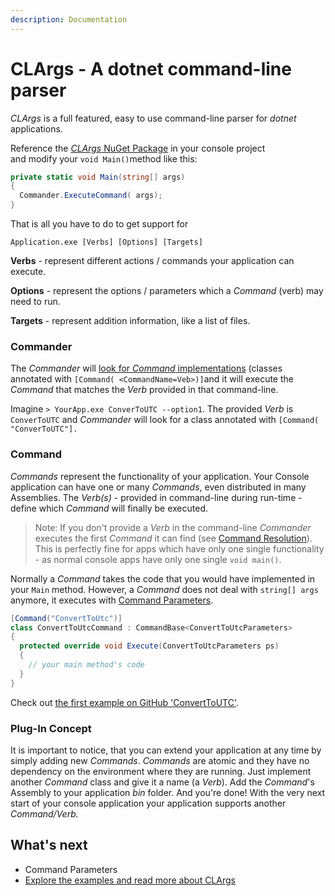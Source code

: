 ```yaml
---
description: Documentation
---
```


# CLArgs - A dotnet command-line parser

_CLArgs_ is a full featured, easy to use command-line parser for _dotnet_ applications.

Reference the [_CLArgs_ NuGet Package](https://www.nuget.org/packages/MSPro.CLArgs) in your console project   
and modify your `void Main()`method like this:

```csharp
private static void Main(string[] args)
{
  Commander.ExecuteCommand( args);
}
```

That is all you have to do to get support for 

`Application.exe [Verbs] [Options] [Targets]`

**Verbs** - represent different actions / commands your application can execute.

**Options** - represent the options / parameters which a _Command_ \(verb\) may need to run.

**Targets** - represent addition information, like a list of files.

### Commander

The _Commander_ will [look for _Command_ implementations](basics/command-resolution.md) \(classes annotated with `[Command( <CommandName=Veb>)]`and it will execute the _Command_ that matches the _Verb_ provided in that command-line.

Imagine `> YourApp.exe ConverToUTC --option1`. The provided _Verb_ is `ConverToUTC`  and _Commander_ will look for a class annotated with `[Command( "ConverToUTC"].`

### Command

_Commands_ represent the functionality of your application. Your Console application can have one or many _Commands_, even distributed in many Assemblies. The _Verb\(s\)_ - provided in command-line during run-time - define which _Command_ will finally be executed. 

> Note: If you don't provide a _Verb_ in the command-line _Commander_ executes the first _Command_  it can find \(see [Command Resolution](basics/command-resolution.md)\). This is perfectly fine for apps which have only one single functionality - as normal console apps have only one single `void main()`.

Normally a _Command_  takes the code that you would have implemented in your `Main` method. However, a _Command_ does not deal with `string[] args` anymore, it executes with [Command Parameters](basics/command-parameters.md).

```csharp
[Command("ConvertToUtc")]
class ConvertToUtcCommand : CommandBase<ConvertToUtcParameters>
{
  protected override void Execute(ConvertToUtcParameters ps)
  {
    // your main method's code
  }
}
```

Check out [the first example on GitHub 'ConvertToUTC'](https://github.com/msc4266/CLArgs/tree/dev/samples/Sample.ConvertToUtc).

### Plug-In Concept

It is important to notice, that you can extend your application at any time by simply adding new _Commands_. _Commands_ are atomic and they have no dependency on the environment where they are running. Just implement another _Command_ class and give it a name \(a _Verb_\). Add the _Command_'s Assembly to your application _bin_ folder. And you're done! With the very next start of your console application your application supports another _Command/Verb._

## What's next

* Command Parameters
* [Explore the examples and read more about CLArgs](doc/index.md)

